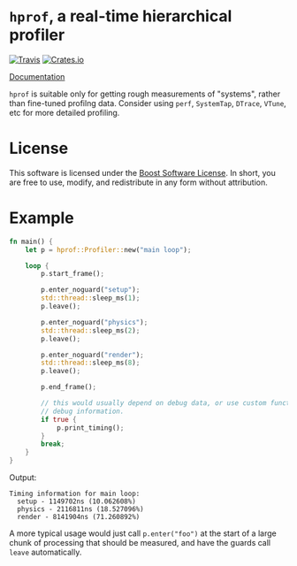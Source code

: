 # `hprof`, a real-time hierarchical profiler

[![Travis](https://img.shields.io/travis/cmr/hprof.svg?style=flat-square)](https://travis-ci.org/cmr/hprof)
[![Crates.io](https://img.shields.io/crates/v/hprof.svg?style=flat-square)](https://crates.io/crates/hprof)

[Documentation](https://cmr.github.io/hprof)

`hprof` is suitable only for getting rough measurements of "systems", rather
than fine-tuned profilng data. Consider using `perf`, `SystemTap`, `DTrace`,
`VTune`, etc for more detailed profiling.

# License

This software is licensed under the [Boost Software
License](http://www.boost.org/users/license.html). In short, you are free to
use, modify, and redistribute in any form without attribution.

# Example

```rust
fn main() {
    let p = hprof::Profiler::new("main loop");

    loop {
        p.start_frame();

        p.enter_noguard("setup");
        std::thread::sleep_ms(1);
        p.leave();

        p.enter_noguard("physics");
        std::thread::sleep_ms(2);
        p.leave();

        p.enter_noguard("render");
        std::thread::sleep_ms(8);
        p.leave();

        p.end_frame();

        // this would usually depend on debug data, or use custom functionality for drawing the
        // debug information.
        if true {
            p.print_timing();
        }
        break;
    }
}
```

Output:

```
Timing information for main loop:
  setup - 1149702ns (10.062608%)
  physics - 2116811ns (18.527096%)
  render - 8141904ns (71.260892%)
```

A more typical usage would just call `p.enter("foo")` at the start of a large
chunk of processing that should be measured, and have the guards call `leave`
automatically.
